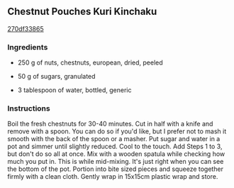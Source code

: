 ## Chestnut Pouches Kuri Kinchaku

[270df33865](https://cookpad.com/us/recipes/147085-chestnut-pouches-kuri-kinchaku)

### Ingredients

 - 250 g of nuts, chestnuts, european, dried, peeled

 - 50 g of sugars, granulated

 - 3 tablespoon of water, bottled, generic

### Instructions

Boil the fresh chestnuts for 30-40 minutes. Cut in half with a knife and remove with a spoon. You can do so if you'd like, but I prefer not to mash it smooth with the back of the spoon or a masher. Put sugar and water in a pot and simmer until slightly reduced. Cool to the touch. Add Steps 1 to 3, but don't do so all at once. Mix with a wooden spatula while checking how much you put in. This is while mid-mixing. It's just right when you can see the bottom of the pot. Portion into bite sized pieces and squeeze together firmly with a clean cloth. Gently wrap in 15x15cm plastic wrap and store.